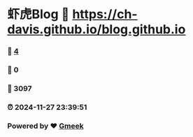 # 虾虎Blog :link: https://ch-davis.github.io/blog.github.io 
### :page_facing_up: [4](https://ch-davis.github.io/blog.github.io/tag.html) 
### :speech_balloon: 0 
### :hibiscus: 3097 
### :alarm_clock: 2024-11-27 23:39:51 
### Powered by :heart: [Gmeek](https://github.com/Meekdai/Gmeek)
